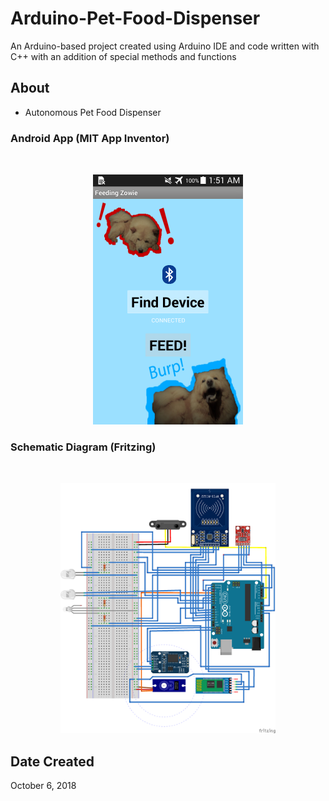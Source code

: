 # Arduino-Pet-Food-Dispenser

An Arduino-based project created using Arduino IDE and code written with C++ with an addition of special methods and functions

## About

- Autonomous Pet Food Dispenser

### Android App (MIT App Inventor)

<p align="center" style="padding-top:2rem;"><img src="./images/Android-app.jpg"  height="400" ></p>

### Schematic Diagram (Fritzing)

<p align="center" style="padding-top:2rem;"><img src="./images/Schematic-Diagram.jpg"  height="400" ></p>


## Date Created

October 6, 2018
